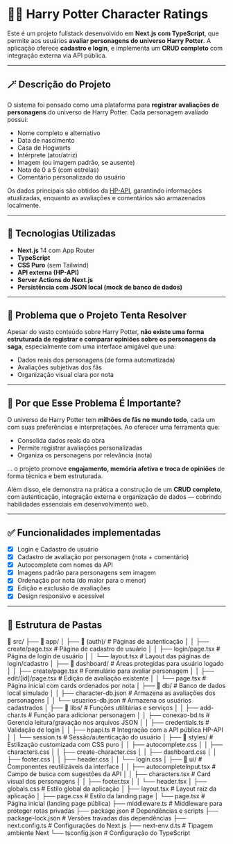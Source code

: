 # 🧙‍♂️ Harry Potter Character Ratings

Este é um projeto fullstack desenvolvido em **Next.js com TypeScript**, que permite aos usuários **avaliar personagens do universo Harry Potter**. A aplicação oferece **cadastro e login**, e implementa um **CRUD completo** com integração externa via API pública.

---

## 🪄 Descrição do Projeto

O sistema foi pensado como uma plataforma para **registrar avaliações de personagens** do universo de Harry Potter. Cada personagem avaliado possui:

- Nome completo e alternativo
- Data de nascimento
- Casa de Hogwarts
- Intérprete (ator/atriz)
- Imagem (ou imagem padrão, se ausente)
- Nota de 0 a 5 (com estrelas)
- Comentário personalizado do usuário

Os dados principais são obtidos da [HP-API](https://hp-api.onrender.com/api/characters), garantindo informações atualizadas, enquanto as avaliações e comentários são armazenados localmente.

---

## 🧩 Tecnologias Utilizadas

- **Next.js** 14 com App Router
- **TypeScript**
- **CSS Puro** (sem Tailwind)
- **API externa (HP-API)**
- **Server Actions do Next.js**
- **Persistência com JSON local (mock de banco de dados)**

---

## 📌 Problema que o Projeto Tenta Resolver

Apesar do vasto conteúdo sobre Harry Potter, **não existe uma forma estruturada de registrar e comparar opiniões sobre os personagens da saga**, especialmente com uma interface amigável que una:

- Dados reais dos personagens (de forma automatizada)
- Avaliações subjetivas dos fãs
- Organização visual clara por nota

---

## 🤔 Por que Esse Problema É Importante?

O universo de Harry Potter tem **milhões de fãs no mundo todo**, cada um com suas preferências e interpretações. Ao oferecer uma ferramenta que:

- Consolida dados reais da obra
- Permite registrar avaliações personalizadas
- Organiza os personagens por relevância (nota)

... o projeto promove **engajamento, memória afetiva e troca de opiniões** de forma técnica e bem estruturada.

Além disso, ele demonstra na prática a construção de um **CRUD completo**, com autenticação, integração externa e organização de dados — cobrindo habilidades essenciais em desenvolvimento web.

---

## ✅ Funcionalidades implementadas

- [x] Login e Cadastro de usuário
- [x] Cadastro de avaliação por personagem (nota + comentário)
- [x] Autocomplete com nomes da API
- [x] Imagens padrão para personagens sem imagem
- [x] Ordenação por nota (do maior para o menor)
- [x] Edição e exclusão de avaliações
- [x] Design responsivo e acessível

---

## 📁 Estrutura de Pastas

📁 src/
├── 📁 app/
│   ├── 📁 (auth)/                  # Páginas de autenticação
│   │   ├── create/page.tsx        # Página de cadastro de usuário
│   │   ├── login/page.tsx         # Página de login de usuário
│   │   └── layout.tsx             # Layout das páginas de login/cadastro
│   ├── 📁 dashboard/              # Áreas protegidas para usuário logado
│   │   ├── create/page.tsx        # Formulário para avaliar personagem
│   │   ├── edit/[id]/page.tsx     # Edição de avaliação existente
│   │   └── page.tsx               # Página inicial com cards ordenados por nota
│   ├── 📁 db/                      # Banco de dados local simulado
│   │   ├── character-db.json      # Armazena as avaliações dos personagens
│   │   └── usuarios-db.json       # Armazena os usuários cadastrados
│   ├── 📁 libs/                    # Funções utilitárias e serviços
│   │   ├── add-char.ts            # Função para adicionar personagem
│   │   ├── conexao-bd.ts          # Gerencia leitura/gravação nos arquivos JSON
│   │   ├── credentials.ts         # Validação de login
│   │   ├── hpapi.ts               # Integração com a API pública HP-API
│   │   └── session.ts             # Sessão/autenticação do usuário
│   ├── 📁 styles/                  # Estilização customizada com CSS puro
│   │   ├── autocomplete.css
│   │   ├── characters.css
│   │   ├── create-character.css
│   │   ├── dashboard.css
│   │   ├── footer.css
│   │   ├── header.css
│   │   └── login.css
│   ├── 📁 ui/                      # Componentes reutilizáveis da interface
│   │   ├── autocompleteInput.tsx  # Campo de busca com sugestões da API
│   │   ├── characters.tsx         # Card visual dos personagens
│   │   ├── footer.tsx
│   │   └── header.tsx
│   ├── globals.css                # Estilo global da aplicação
│   ├── layout.tsx                 # Layout raiz da aplicação
│   ├── page.css                   # Estilo da landing page
│   └── page.tsx                   # Página inicial (landing page pública)
├── middleware.ts                  # Middleware para proteger rotas privadas
├── package.json                   # Dependências e scripts
├── package-lock.json              # Versões travadas das dependências
├── next.config.ts                 # Configurações do Next.js
├── next-env.d.ts                  # Tipagem ambiente Next
└── tsconfig.json                  # Configuração do TypeScript